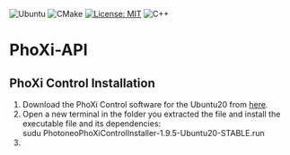![Ubuntu](https://img.shields.io/badge/Ubuntu-E95420?style=for-the-badge&logo=ubuntu&logoColor=white)
![CMake](https://img.shields.io/badge/CMake-%23008FBA.svg?style=for-the-badge&logo=cmake&logoColor=white)
[![License: MIT](https://img.shields.io/badge/License-MIT-yellow.svg)](https://opensource.org/licenses/MIT)
![C++](https://img.shields.io/badge/c++-%2300599C.svg?style=for-the-badge&logo=c%2B%2B&logoColor=white)


# PhoXi-API

## PhoXi Control Installation
  1. Download the PhoXi Control software for the Ubuntu20 from [here](https://www.photoneo.com/de/downloads/phoxi-control).
  2. Open a new terminal in the folder you extracted the file and install the executable file and its dependencies:\
  sudu PhotoneoPhoXiControlInstaller-1.9.5-Ubuntu20-STABLE.run
  3.
  

